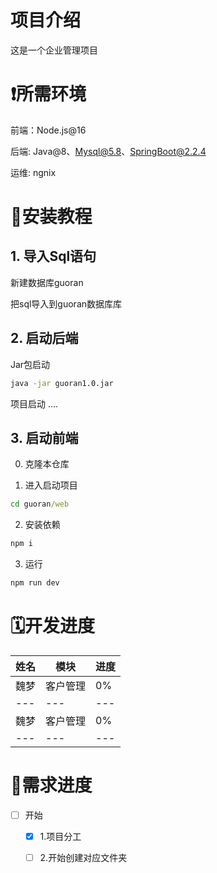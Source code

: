 
# 项目介绍
这是一个企业管理项目

# ❗所需环境 

前端：Node.js@16

后端: Java@8、Mysql@5.8、SpringBoot@2.2.4

运维: ngnix

# 🫠安装教程

## 1. 导入Sql语句

新建数据库guoran

把sql导入到guoran数据库库

## 2. 启动后端

Jar包启动
```sh
java -jar guoran1.0.jar
```

项目启动
....

## 3. 启动前端


0. 克隆本仓库

1. 进入启动项目
```cmd
cd guoran/web
```
2. 安装依赖
```cmd
npm i
```

3. 运行
```cmd
npm run dev
```

# 🗓️开发进度

|姓名|模块|进度|
|---|---|---|
|魏梦|客户管理|0%|
|---|---|---|
|魏梦|客户管理|0%|
|---|---|---|



# 🚀需求进度
- [ ] 开始
  - [x] 1.项目分工
  - [ ] 2.开始创建对应文件夹

